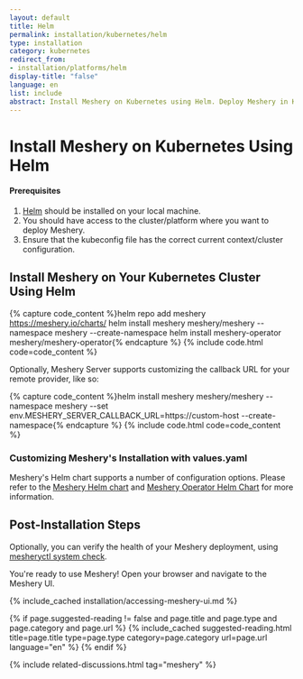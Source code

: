 ```yaml
---
layout: default
title: Helm
permalink: installation/kubernetes/helm
type: installation
category: kubernetes
redirect_from:
- installation/platforms/helm
display-title: "false"
language: en
list: include
abstract: Install Meshery on Kubernetes using Helm. Deploy Meshery in Kubernetes in-cluster.
---
```

# Install Meshery on Kubernetes Using Helm

<div class="prereqs"><h4>Prerequisites</h4>
<ol>
<li><a href="https://helm.sh/docs/intro/install/" class="meshery-light">Helm</a> should be installed on your local machine.</li>
<li>You should have access to the cluster/platform where you want to deploy Meshery.</li>
<li>Ensure that the kubeconfig file has the correct current context/cluster configuration.</li>
</ol>
</div>

## Install Meshery on Your Kubernetes Cluster Using Helm

{% capture code_content %}helm repo add meshery https://meshery.io/charts/
helm install meshery meshery/meshery --namespace meshery --create-namespace
helm install meshery-operator meshery/meshery-operator{% endcapture %}
{% include code.html code=code_content %}

Optionally, Meshery Server supports customizing the callback URL for your remote provider, like so:

{% capture code_content %}helm install meshery meshery/meshery --namespace meshery --set env.MESHERY_SERVER_CALLBACK_URL=https://custom-host --create-namespace{% endcapture %}
{% include code.html code=code_content %}

### Customizing Meshery's Installation with values.yaml

Meshery's Helm chart supports a number of configuration options. Please refer to the [Meshery Helm chart](https://github.com/meshery/meshery/tree/master/install/kubernetes/helm/meshery#readme) and [Meshery Operator Helm Chart](https://github.com/meshery/meshery/tree/master/install/kubernetes/helm/meshery-operator#readme) for more information.

## Post-Installation Steps

Optionally, you can verify the health of your Meshery deployment, using <a href='/reference/mesheryctl/system/check'>mesheryctl system check</a>.

You're ready to use Meshery! Open your browser and navigate to the Meshery UI.

{% include_cached installation/accessing-meshery-ui.md %}

{% if page.suggested-reading != false and page.title and page.type and page.category and page.url %}
{% include_cached suggested-reading.html  title=page.title type=page.type category=page.category url=page.url language="en" %}
{% endif %}

{% include related-discussions.html tag="meshery" %}
